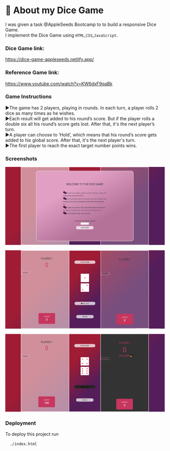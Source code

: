 # 🎲 About my Dice Game

I was given a task @AppleSeeds Bootcamp to to build a responsive Dice Game.<br>
I implement the Dice Game using `HTML`,`CSS`,`JavaScript`.

### Dice Game link:

https://dice-game-appleseeds.netlify.app/

### Reference Game link:

https://www.youtube.com/watch?v=KW6dxF9qaBk

### Game Instructions

▶The game has 2 players, playing in rounds. In each turn, a player rolls 2 dice as many times as he wishes.<br>
▶Each result will get added to his round’s score. But if the player rolls a double six all his round’s score gets lost. After that, it's the next player’s turn.<br>
▶A player can choose to ‘Hold’, which means that his round’s score gets added to his global score. After that, it's the next player's turn.<br>
▶The first player to reach the exact target number points wins.

### Screenshots

![Alt text](/Assets/welcome_photo.pnj.PNG)

![plot](/Assets/%E2%80%8F%E2%80%8Fthe_game.PNG)

![plot](/Assets/wining_photo.png)

### Deployment

To deploy this project run

```bash
  ./index.html
```
